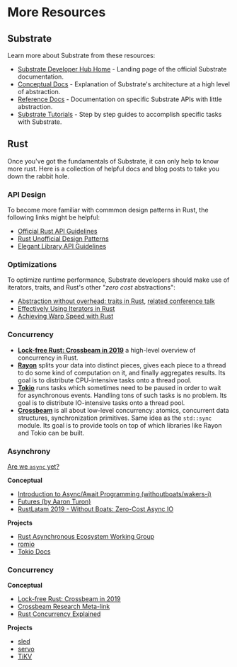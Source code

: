 # More Resources

## Substrate

Learn more about Substrate from these resources:

-   [Substrate Developer Hub Home](https://substrate.dev) - Landing page of the official Substrate
    documentation.
-   [Conceptual Docs](https://substrate.dev/docs) - Explanation of Substrate's architecture at a
    high level of abstraction.
-   [Reference Docs](https://substrate.dev/rustdocs) - Documentation on specific Substrate APIs with
    little abstraction.
-   [Substrate Tutorials](https://substrate.dev/tutorials) - Step by step guides to accomplish
    specific tasks with Substrate.

<!-- Reminder: There is a _lot_ more potential content for this section in drafts/dessert.md -->

## Rust

Once you've got the fundamentals of Substrate, it can only help to know more rust. Here is a
collection of helpful docs and blog posts to take you down the rabbit hole.

### API Design

To become more familiar with commmon design patterns in Rust, the following links might be helpful:

-   [Official Rust API Guidelines](https://rust-lang.github.io/api-guidelines/about.html)
-   [Rust Unofficial Design Patterns](https://github.com/rust-unofficial/patterns)
-   [Elegant Library API Guidelines](https://deterministic.space/elegant-apis-in-rust.html)

### Optimizations

To optimize runtime performance, Substrate developers should make use of iterators, traits, and
Rust's other "_zero cost_ abstractions":

-   [Abstraction without overhead: traits in Rust](https://blog.rust-lang.org/2015/05/11/traits.html),
    [related conference talk](https://www.youtube.com/watch?v=Sn3JklPAVLk)
-   [Effectively Using Iterators in Rust](https://hermanradtke.com/2015/06/22/effectively-using-iterators-in-rust.html)
-   [Achieving Warp Speed with Rust](http://troubles.md/posts/rust-optimization/)

### Concurrency

-   **[Lock-free Rust: Crossbeam in 2019](https://stjepang.github.io/2019/01/29/lock-free-rust-crossbeam-in-2019.html)**
    a high-level overview of concurrency in Rust.
-   **[Rayon](https://github.com/rayon-rs/rayon)** splits your data into distinct pieces, gives each
    piece to a thread to do some kind of computation on it, and finally aggregates results. Its goal
    is to distribute CPU-intensive tasks onto a thread pool.
-   **[Tokio](https://github.com/tokio-rs/tokio)** runs tasks which sometimes need to be paused in
    order to wait for asynchronous events. Handling tons of such tasks is no problem. Its goal is to
    distribute IO-intensive tasks onto a thread pool.
-   **[Crossbeam](https://github.com/crossbeam-rs/crossbeam)** is all about low-level concurrency:
    atomics, concurrent data structures, synchronization primitives. Same idea as the `std::sync`
    module. Its goal is to provide tools on top of which libraries like Rayon and Tokio can be
    built.

### Asynchrony

[Are we `async` yet?](https://areweasyncyet.rs/)

**Conceptual**

-   [Introduction to Async/Await Programming (withoutboats/wakers-i)](https://boats.gitlab.io/blog/post/wakers-i/)
-   [Futures (by Aaron Turon)](https://aturon.github.io/tech/2016/08/11/futures/)
-   [RustLatam 2019 - Without Boats: Zero-Cost Async IO](https://www.youtube.com/watch?v=skos4B5x7qE)

**Projects**

-   [Rust Asynchronous Ecosystem Working Group](https://github.com/rustasync)
-   [romio](https://github.com/withoutboats/romio)
-   [Tokio Docs](https://tokio.rs/docs/overview/)

### Concurrency

**Conceptual**

-   [Lock-free Rust: Crossbeam in 2019](https://stjepang.github.io/2019/01/29/lock-free-rust-crossbeam-in-2019.html)
-   [Crossbeam Research Meta-link](https://github.com/crossbeam-rs/rfcs/wiki)
-   [Rust Concurrency Explained](https://www.youtube.com/watch?v=Dbytx0ivH7Q)

**Projects**

-   [sled](https://github.com/spacejam/sled)
-   [servo](https://github.com/servo/servo)
-   [TiKV](https://github.com/tikv/tikv)
